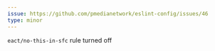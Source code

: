 ```yaml
---
issue: https://github.com/pmedianetwork/eslint-config/issues/46
type: minor
---
```


`eact/no-this-in-sfc` rule turned off
